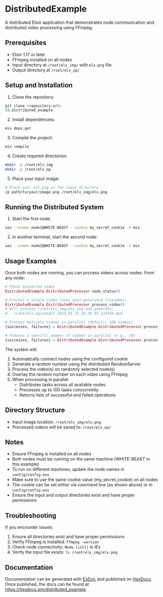 # DistributedExample

A distributed Elixir application that demonstrates node communication and distributed video processing using FFmpeg.

## Prerequisites

- Elixir 1.17 or later
- FFmpeg installed on all nodes
- Input directory at `/root/elx_img/` with `elx.png` file
- Output directory at `/root/elx_op/`

## Setup and Installation

1. Clone the repository:
```bash
git clone <repository-url>
cd distributed_example
```

2. Install dependencies:
```bash
mix deps.get
```

3. Compile the project:
```bash
mix compile
```

4. Create required directories:
```bash
mkdir -p /root/elx_img
mkdir -p /root/elx_op
```

5. Place your input image:
```bash
# Place your elx.png in the input directory
cp path/to/your/image.png /root/elx_img/elx.png
```

## Running the Distributed System

1. Start the first node:
```bash
iex --sname node1@WHITE-BEAST --cookie my_secret_cookie -S mix
```

2. In another terminal, start the second node:
```bash
iex --sname node2@WHITE-BEAST --cookie my_secret_cookie -S mix
```

## Usage Examples

Once both nodes are running, you can process videos across nodes. From any node:

```elixir
# Check connected nodes
DistributedExample.DistributedProcessor.node_status()

# Process a single video (uses auto-generated filenames)
DistributedExample.DistributedProcessor.process_video()
# Will process /root/elx_img/elx.png and generate:
# - /root/elx_op/output_2024_03_15_10_30_45_123456.mp4

# Process multiple videos in parallel (default: 100 videos)
{successes, failures} = DistributedExample.DistributedProcessor.process_videos_parallel()

# Process a specific number of videos in parallel (e.g., 50)
{successes, failures} = DistributedExample.DistributedProcessor.process_videos_parallel(50)
```

The system will:
1. Automatically connect nodes using the configured cookie
2. Generate a random number using the distributed RandomServer
3. Process the video(s) on randomly selected node(s)
4. Overlay the random number on each video using FFmpeg
5. When processing in parallel:
   - Distributes tasks across all available nodes
   - Processes up to 100 tasks concurrently
   - Returns lists of successful and failed operations

## Directory Structure

- Input image location: `/root/elx_img/elx.png`
- Processed videos will be saved to: `/root/elx_op/`

## Notes

- Ensure FFmpeg is installed on all nodes
- Both nodes must be running on the same machine (WHITE-BEAST in this example)
- To run on different machines, update the node names in `config/config.exs`
- Make sure to use the same cookie value (my_secret_cookie) on all nodes
- The cookie can be set either via command line (as shown above) or in `config/config.exs`
- Ensure the input and output directories exist and have proper permissions

## Troubleshooting

If you encounter issues:
1. Ensure all directories exist and have proper permissions
2. Verify FFmpeg is installed: `ffmpeg -version`
3. Check node connectivity: `Node.list()` in IEx
4. Verify the input file exists: `ls /root/elx_img/elx.png`

## Documentation

Documentation can be generated with [ExDoc](https://github.com/elixir-lang/ex_doc)
and published on [HexDocs](https://hexdocs.pm). Once published, the docs can
be found at <https://hexdocs.pm/distributed_example>.

